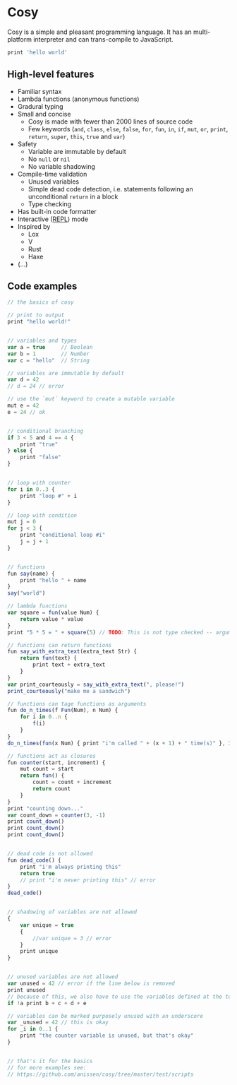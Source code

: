 
# Cosy

Cosy is a simple and pleasant programming language. It has an multi-platform interpreter and can trans-compile to JavaScript.

```js
print 'hello world'
```

<!-- ```js
var max = 3
for i 0..max {
    print 'loop #' + i
}
``` -->

## High-level features

* Familiar syntax
* Lambda functions (anonymous functions)
* Gradural typing
* Small and concise
  * Cosy is made with fewer than 2000 lines of source code
  * Few keywords (`and`, `class`, `else`, `false`, `for`, `fun`, `in`, `if`, `mut`, `or`, `print`, `return`, `super`, `this`, `true` and `var`)
* Safety
  * Variable are immutable by default
  * No `null` or `nil`
  * No variable shadowing
* Compile-time validation
  * Unused variables
  * Simple dead code detection, i.e. statements following an unconditional `return` in a block
  * Type checking
* Has built-in code formatter
* Interactive ([REPL](https://en.wikipedia.org/wiki/Read%E2%80%93eval%E2%80%93print_loop)) mode
* Inspired by
  * Lox
  * V
  * Rust
  * Haxe
* (...)

## Code examples
```js
// the basics of cosy

// print to output
print "hello world!"


// variables and types
var a = true     // Boolean
var b = 1        // Number
var c = "hello"  // String

// variables are immutable by default
var d = 42
// d = 24 // error

// use the `mut` keyword to create a mutable variable
mut e = 42
e = 24 // ok


// conditional branching
if 3 < 5 and 4 == 4 {
    print "true"
} else {
    print "false"
}


// loop with counter
for i in 0..3 {
    print "loop #" + i
}

// loop with condition
mut j = 0
for j < 3 {
    print "conditional loop #i"
    j = j + 1
}


// functions
fun say(name) {
    print "hello " + name
}
say("world")

// lambda functions
var square = fun(value Num) {
    return value * value
}
print "5 * 5 = " + square(5) // TODO: This is not type checked -- argument can be "5"

// functions can return functions
fun say_with_extra_text(extra_text Str) {
    return fun(text) {
        print text + extra_text
    }
}
var print_courteously = say_with_extra_text(", please!")
print_courteously("make me a sandwich")

// functions can tage functions as arguments
fun do_n_times(f Fun(Num), n Num) {
    for i in 0..n {
        f(i)
    }
}
do_n_times(fun(x Num) { print "i'm called " + (x + 1) + " time(s)" }, 3)

// functions act as closures
fun counter(start, increment) {
    mut count = start
    return fun() {
        count = count + increment
        return count
    }
}
print "counting down..."
var count_down = counter(3, -1)
print count_down()
print count_down()
print count_down()


// dead code is not allowed
fun dead_code() {
    print "i'm always printing this"
    return true
    // print "i'm never printing this" // error
}
dead_code()


// shadowing of variables are not allowed
{
    var unique = true
    {
        //var unique = 3 // error
    }
 	print unique
}


// unused variables are not allowed
var unused = 42 // error if the line below is removed
print unused
// because of this, we also have to use the variables defined at the top
if !a print b + c + d + e

// variables can be marked purposely unused with an underscore
var _unused = 42 // this is okay
for _i in 0..1 {
    print "the counter variable is unused, but that's okay"
}


// that's it for the basics
// for more examples see:
// https://github.com/anissen/cosy/tree/master/test/scripts
```

<!--
Notes:
* Variables starting with _ are considered unused, i.e. using them will result in a compile-time error
* Pretty printing

Inspiration from
* Lox
* V
* Haxe
* Rust
-->
